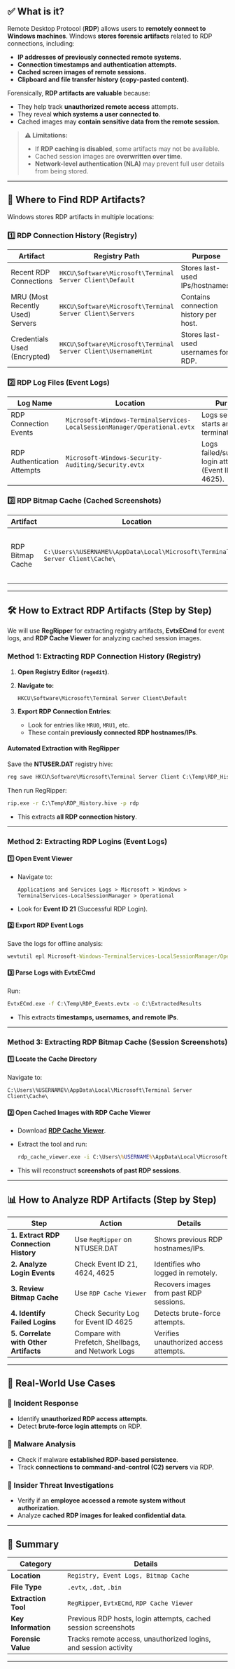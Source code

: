 ## ✅ **What is it?**

Remote Desktop Protocol (**RDP**) allows users to **remotely connect to Windows machines**. Windows **stores forensic artifacts** related to RDP connections, including:

- **IP addresses of previously connected remote systems.**
- **Connection timestamps and authentication attempts.**
- **Cached screen images of remote sessions.**
- **Clipboard and file transfer history (copy-pasted content).**

Forensically, **RDP artifacts are valuable** because:

- They help track **unauthorized remote access** attempts.
- They reveal **which systems a user connected to**.
- Cached images may **contain sensitive data from the remote session**.

> **⚠️ Limitations:**
> 
> - If **RDP caching is disabled**, some artifacts may not be available.
> - Cached session images are **overwritten over time**.
> - **Network-level authentication (NLA)** may prevent full user details from being stored.

---

## **📍 Where to Find RDP Artifacts?**

Windows stores RDP artifacts in multiple locations:

### **1️⃣ RDP Connection History (Registry)**

|**Artifact**|**Registry Path**|**Purpose**|
|---|---|---|
|Recent RDP Connections|`HKCU\Software\Microsoft\Terminal Server Client\Default`|Stores last-used IPs/hostnames.|
|MRU (Most Recently Used) Servers|`HKCU\Software\Microsoft\Terminal Server Client\Servers`|Contains connection history per host.|
|Credentials Used (Encrypted)|`HKCU\Software\Microsoft\Terminal Server Client\UsernameHint`|Stores last-used usernames for RDP.|

### **2️⃣ RDP Log Files (Event Logs)**

|**Log Name**|**Location**|**Purpose**|
|---|---|---|
|RDP Connection Events|`Microsoft-Windows-TerminalServices-LocalSessionManager/Operational.evtx`|Logs session starts and terminations.|
|RDP Authentication Attempts|`Microsoft-Windows-Security-Auditing/Security.evtx`|Logs failed/successful login attempts (Event ID 4624, 4625).|

### **3️⃣ RDP Bitmap Cache (Cached Screenshots)**

|**Artifact**|**Location**|**Purpose**|
|---|---|---|
|RDP Bitmap Cache|`C:\Users\%USERNAME%\AppData\Local\Microsoft\Terminal Server Client\Cache\`|Stores images of previous RDP sessions.|

---

## **🛠️ How to Extract RDP Artifacts (Step by Step)**

We will use **RegRipper** for extracting registry artifacts, **EvtxECmd** for event logs, and **RDP Cache Viewer** for analyzing cached session images.

### **Method 1: Extracting RDP Connection History (Registry)**

1. **Open Registry Editor (`regedit`)**.
2. **Navigate to:**
    
    ```
    HKCU\Software\Microsoft\Terminal Server Client\Default
    ```
    
3. **Export RDP Connection Entries**:
    - Look for entries like `MRU0`, `MRU1`, etc.
    - These contain **previously connected RDP hostnames/IPs**.

#### **Automated Extraction with RegRipper**

Save the **NTUSER.DAT** registry hive:

```cmd
reg save HKCU\Software\Microsoft\Terminal Server Client C:\Temp\RDP_History.hive
```

Then run RegRipper:

```cmd
rip.exe -r C:\Temp\RDP_History.hive -p rdp
```

- This extracts **all RDP connection history**.

---

### **Method 2: Extracting RDP Logins (Event Logs)**

#### **1️⃣ Open Event Viewer**

- Navigate to:
    
    ```
    Applications and Services Logs > Microsoft > Windows > TerminalServices-LocalSessionManager > Operational
    ```
    
- Look for **Event ID 21** (Successful RDP Login).

#### **2️⃣ Export RDP Event Logs**

Save the logs for offline analysis:

```cmd
wevtutil epl Microsoft-Windows-TerminalServices-LocalSessionManager/Operational C:\Temp\RDP_Events.evtx
```

#### **3️⃣ Parse Logs with EvtxECmd**

Run:

```cmd
EvtxECmd.exe -f C:\Temp\RDP_Events.evtx -o C:\ExtractedResults
```

- This extracts **timestamps, usernames, and remote IPs**.

---

### **Method 3: Extracting RDP Bitmap Cache (Session Screenshots)**

#### **1️⃣ Locate the Cache Directory**

Navigate to:

```
C:\Users\%USERNAME%\AppData\Local\Microsoft\Terminal Server Client\Cache\
```

#### **2️⃣ Open Cached Images with RDP Cache Viewer**

- Download **[RDP Cache Viewer](https://github.com/DFIRKuiper/RDP-Cache-Viewer)**.
- Extract the tool and run:
    
    ```cmd
    rdp_cache_viewer.exe -i C:\Users\%USERNAME%\AppData\Local\Microsoft\Terminal Server Client\Cache\
    ```
    
- This will reconstruct **screenshots of past RDP sessions**.

---

## **📊 How to Analyze RDP Artifacts (Step by Step)**

|**Step**|**Action**|**Details**|
|---|---|---|
|**1. Extract RDP Connection History**|Use `RegRipper` on NTUSER.DAT|Shows previous RDP hostnames/IPs.|
|**2. Analyze Login Events**|Check Event ID 21, 4624, 4625|Identifies who logged in remotely.|
|**3. Review Bitmap Cache**|Use `RDP Cache Viewer`|Recovers images from past RDP sessions.|
|**4. Identify Failed Logins**|Check Security Log for Event ID 4625|Detects brute-force attempts.|
|**5. Correlate with Other Artifacts**|Compare with Prefetch, Shellbags, and Network Logs|Verifies unauthorized access attempts.|

---

## **🚨 Real-World Use Cases**

### **📌 Incident Response**

- Identify **unauthorized RDP access attempts**.
- Detect **brute-force login attempts** on RDP.

### **📌 Malware Analysis**

- Check if malware **established RDP-based persistence**.
- Track **connections to command-and-control (C2) servers** via RDP.

### **📌 Insider Threat Investigations**

- Verify if an **employee accessed a remote system without authorization**.
- Analyze **cached RDP images for leaked confidential data**.

---

## **🔎 Summary**

|**Category**|**Details**|
|---|---|
|**Location**|`Registry, Event Logs, Bitmap Cache`|
|**File Type**|`.evtx`, `.dat`, `.bin`|
|**Extraction Tool**|`RegRipper`, `EvtxECmd`, `RDP Cache Viewer`|
|**Key Information**|Previous RDP hosts, login attempts, cached session screenshots|
|**Forensic Value**|Tracks remote access, unauthorized logins, and session activity|

---
